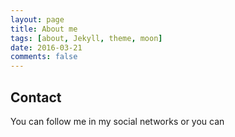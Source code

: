 ```yaml
---
layout: page
title: About me
tags: [about, Jekyll, theme, moon]
date: 2016-03-21
comments: false
---
```



## Contact

You can follow me in my social networks
or you can 